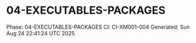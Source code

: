# 04-EXECUTABLES-PACKAGES
Phase: 04-EXECUTABLES-PACKAGES
CI: CI-XM001-004
Generated: Sun Aug 24 22:41:24 UTC 2025
